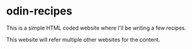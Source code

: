 # odin-recipes

This is a simple HTML coded website where I'll be writing a few recipes. 

This website will refer multiple other websites for the content.